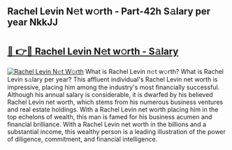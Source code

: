 ## Rachel Levin N𝚎t w𝚘rth - Part-42h S𝚊lary per year NkkJJ

# <h2><a href="http://gc4pc0p.nevu.top/?p=Rachel+Levin">🔗 👉🔴 Rachel Levin N𝚎t w𝚘rth - S𝚊lary</a></h2>

[![Rachel Levin N𝚎t W𝚘rth](https://i.imgur.com/Oavwk0R.jpeg)](http://gc4pc0p.nevu.top/?p=Rachel+Levin)
What is Rachel Levin n𝚎t w𝚘rth? What is Rachel Levin s𝚊lary per year?
This affluent individual's Rachel Levin net worth is impressive, placing him among the industry's most financially successful. Although his annual salary is considerable, it is dwarfed by his believed Rachel Levin net worth, which stems from his numerous business ventures and real estate holdings. With a Rachel Levin net worth placing him in the top echelons of wealth, this man is famed for his business acumen and financial brilliance. With a Rachel Levin net worth in the billions and a substantial income, this wealthy person is a leading illustration of the power of diligence, commitment, and financial intelligence.
